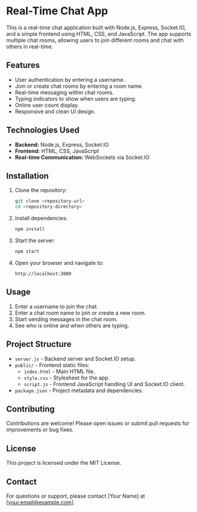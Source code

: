 # Real-Time Chat App

This is a real-time chat application built with Node.js, Express, Socket.IO, and a simple frontend using HTML, CSS, and JavaScript. The app supports multiple chat rooms, allowing users to join different rooms and chat with others in real-time.

## Features

- User authentication by entering a username.
- Join or create chat rooms by entering a room name.
- Real-time messaging within chat rooms.
- Typing indicators to show when users are typing.
- Online user count display.
- Responsive and clean UI design.

## Technologies Used

- **Backend:** Node.js, Express, Socket.IO
- **Frontend:** HTML, CSS, JavaScript
- **Real-time Communication:** WebSockets via Socket.IO

## Installation

1. Clone the repository:

   ```bash
   git clone <repository-url>
   cd <repository-directory>
   ```

2. Install dependencies:

   ```bash
   npm install
   ```

3. Start the server:

   ```bash
   npm start
   ```

4. Open your browser and navigate to:

   ```
   http://localhost:3000
   ```

## Usage

1. Enter a username to join the chat.
2. Enter a chat room name to join or create a new room.
3. Start sending messages in the chat room.
4. See who is online and when others are typing.

## Project Structure

- `server.js` - Backend server and Socket.IO setup.
- `public/` - Frontend static files:
  - `index.html` - Main HTML file.
  - `style.css` - Stylesheet for the app.
  - `script.js` - Frontend JavaScript handling UI and Socket.IO client.
- `package.json` - Project metadata and dependencies.

## Contributing

Contributions are welcome! Please open issues or submit pull requests for improvements or bug fixes.

## License

This project is licensed under the MIT License.

## Contact

For questions or support, please contact [Your Name] at [your.email@example.com].
